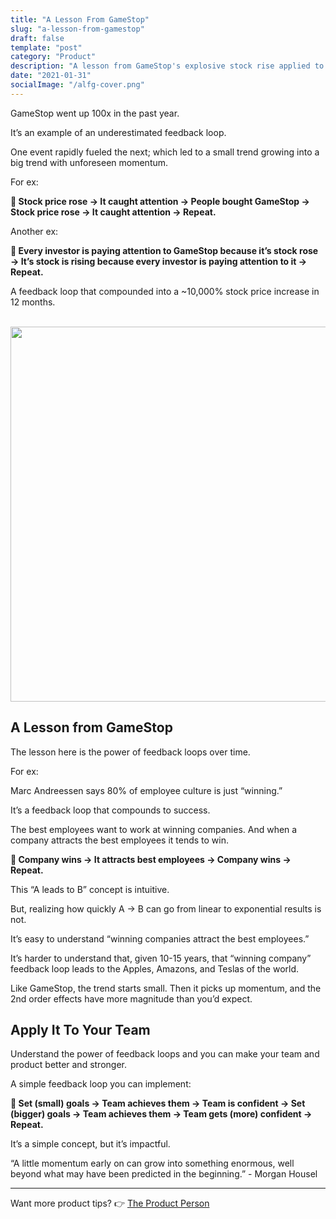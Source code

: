 ```yaml
---
title: "A Lesson From GameStop"
slug: "a-lesson-from-gamestop"
draft: false
template: "post"
category: "Product"
description: "A lesson from GameStop's explosive stock rise applied to teams."
date: "2021-01-31"
socialImage: "/alfg-cover.png"
---
```


GameStop went up 100x in the past year.

It’s an example of an underestimated feedback loop.

One event rapidly fueled the next; which led to a small trend growing into a big trend with unforeseen momentum.

For ex:

**🔁 Stock price rose → It caught attention → People bought GameStop → Stock price rose → It caught attention → Repeat.**

Another ex:

**🔁 Every investor is paying attention to GameStop because it’s stock rose → It’s stock is rising because every investor is paying attention to it → Repeat.**

A feedback loop that compounded into a ~10,000% stock price increase in 12 months.

<br />
<img src="https://media.giphy.com/media/1AjFk7MzJBT2UPYKLB/giphy.gif" alt="" border="0" width="600">

<br />

## A Lesson from GameStop

The lesson here is the power of feedback loops over time.

For ex:

Marc Andreessen says 80% of employee culture is just “winning.”

It’s a feedback loop that compounds to success.

The best employees want to work at winning companies. And when a company attracts the best employees it tends to win.

**🔁 Company wins → It attracts best employees → Company wins → Repeat.**

This “A leads to B” concept is intuitive.

But, realizing how quickly A → B can go from linear to exponential results is not.

It’s easy to understand “winning companies attract the best employees.”

It’s harder to understand that, given 10-15 years, that “winning company” feedback loop leads to the Apples, Amazons, and Teslas of the world.

Like GameStop, the trend starts small. Then it picks up momentum, and the 2nd order effects have more magnitude than you’d expect.

## Apply It To Your Team

Understand the power of feedback loops and you can make your team and product better and stronger.

A simple feedback loop you can implement:

**🔁 Set (small) goals → Team achieves them → Team is confident → Set (bigger) goals → Team achieves them → Team gets (more) confident → Repeat.**

It’s a simple concept, but it’s impactful.

“A little momentum early on can grow into something enormous, well beyond what may have been predicted in the beginning.” - Morgan Housel

---

Want more product tips? 👉 [The Product Person](https://theproductperson.com)
